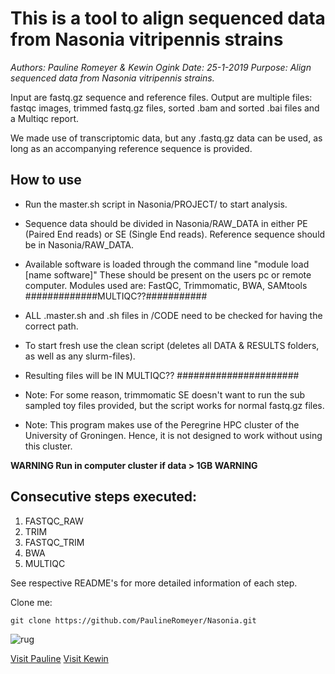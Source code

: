 # This is a tool to align sequenced data from Nasonia vitripennis strains

*Authors: Pauline Romeyer & Kewin Ogink*
*Date: 25-1-2019*
*Purpose: Align sequenced data from Nasonia vitripennis strains.*

Input are fastq.gz sequence and reference files. Output are multiple files: fastqc images, trimmed fastq.gz files, sorted .bam and sorted .bai files and a Multiqc report. 

We made use of transcriptomic data, but any .fastq.gz data can be used, as long as an accompanying reference sequence is provided.

## How to use
* Run the master.sh script in Nasonia/PROJECT/ to start analysis.

* Sequence data should be divided in Nasonia/RAW_DATA in either PE (Paired End reads) or SE (Single End reads). Reference sequence should be in Nasonia/RAW_DATA. 

* Available software is loaded through the command line "module load [name software]" These should be present on the users pc or remote computer. Modules used are: FastQC, Trimmomatic, BWA, SAMtools #############MULTIQC??###########

* ALL .master.sh and .sh files in /CODE need to be checked for having the correct path. 

* To start fresh use the clean script (deletes all DATA & RESULTS folders, as well as any slurm-files).

* Resulting files will be IN MULTIQC?? ######################

* Note: For some reason, trimmomatic SE doesn't want to run the sub sampled toy files provided, but the script works for normal fastq.gz files.

* Note: This program makes use of the Peregrine HPC cluster of the University of Groningen. Hence, it is not designed to work without using this cluster.

**WARNING Run in computer cluster if data > 1GB WARNING**

## Consecutive steps executed:

1. FASTQC_RAW
2. TRIM
3. FASTQC_TRIM
4. BWA
5. MULTIQC

See respective README's for more detailed information of each step.


Clone me: 
```
git clone https://github.com/PaulineRomeyer/Nasonia.git
```

![rug](https://www.rug.nl/_definition/shared/images/logo--en.png)

[Visit Pauline](https://github.com/paulineromeyer) 
[Visit Kewin](https://github.com/kewinogink)
